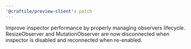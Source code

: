 ```yaml
---
'@craftile/preview-client': patch
---
```


Improve inspector performance by properly managing observers lifecycle. ResizeObserver and MutationObserver are now disconnected when inspector is disabled and reconnected when re-enabled.